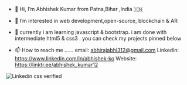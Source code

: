 - 👋 Hi, I’m Abhishek Kumar from Patna,Bihar ,India 🇮🇳
- 👀 I’m interested in web development,open-source, blockchain & AR
- 🌱 currently i am learning javascript & bootstrap. i am done with intermediate html5 & css3 . you can check my projects pinned below

- 📫 How to reach me ......
 email: abhirajabhi312@gmail.com
 Linkedin: https://www.linkedin.com/in/abhishek-ko
 Website: https://linktr.ee/abhishek_kumar12

<!---
abhiraj-ku/abhiraj-ku is a ✨ special ✨ repository because its `README.md` (this file) appears on your GitHub profile.
You can click the Preview link to take a look at your changes.
--->
![Linkedin css verified](https://user-images.githubusercontent.com/113116498/203988347-634a3535-cd38-4db1-be9f-83ac3be7b99b.PNG)

